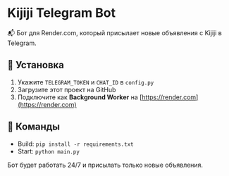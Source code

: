 # Kijiji Telegram Bot

📬 Бот для Render.com, который присылает новые объявления с Kijiji в Telegram.

## 🔧 Установка

1. Укажите `TELEGRAM_TOKEN` и `CHAT_ID` в `config.py`
2. Загрузите этот проект на GitHub
3. Подключите как **Background Worker** на [https://render.com](https://render.com)

## 🔁 Команды

- Build: `pip install -r requirements.txt`
- Start: `python main.py`

Бот будет работать 24/7 и присылать только новые объявления.